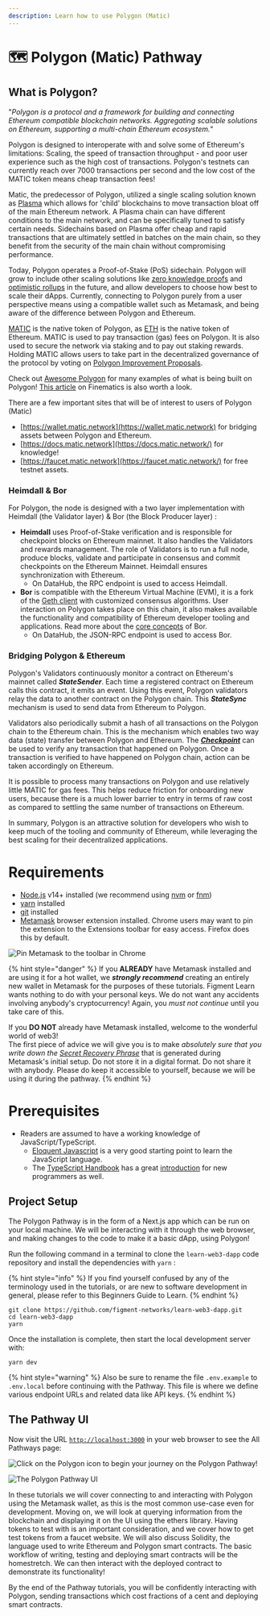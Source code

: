 ```yaml
---
description: Learn how to use Polygon (Matic)
---
```


# 🗺 Polygon \(Matic\) Pathway

## What is Polygon?

"_Polygon is a protocol and a framework for building and connecting Ethereum compatible blockchain networks. Aggregating scalable solutions on Ethereum, supporting a multi-chain Ethereum ecosystem._"

Polygon is designed to interoperate with and solve some of Ethereum's limitations: Scaling, the speed of transaction throughput - and poor user experience such as the high cost of transactions. Polygon's testnets can currently reach over 7000 transactions per second and the low cost of the MATIC token means cheap transaction fees!  
  
Matic, the predecessor of Polygon, utilized a single scaling solution known as [Plasma](https://education.district0x.io/general-topics/understanding-ethereum/understanding-plasma/) which allows for 'child' blockchains to move transaction bloat off of the main Ethereum network. A Plasma chain can have different conditions to the main network, and can be specifically tuned to satisfy certain needs. Sidechains based on Plasma offer cheap and rapid transactions that are ultimately settled in batches on the main chain, so they benefit from the security of the main chain without compromising performance.

Today, Polygon operates a Proof-of-Stake \(PoS\) sidechain. Polygon will grow to include other scaling solutions like [zero knowledge proofs](https://consensys.net/blog/blockchain-explained/zero-knowledge-proofs-starks-vs-snarks/) and [optimistic rollups](https://blog.polygon.technology/polygon-research-ethereum-scaling-with-rollups-8a2c221bf644) in the future, and allow developers to choose how best to scale their dApps. Currently, connecting to Polygon purely from a user perspective means using a compatible wallet such as Metamask, and being aware of the difference between Polygon and Ethereum.

[MATIC](https://coinmarketcap.com/currencies/polygon/) is the native token of Polygon, as [ETH](https://coinmarketcap.com/currencies/ethereum/) is the native token of Ethereum. MATIC is used to pay transaction \(gas\) fees on Polygon. It is also used to secure the network via staking and to pay out staking rewards. Holding MATIC allows users to take part in the decentralized governance of the protocol by voting on [Polygon Improvement Proposals](https://forum.matic.network/t/polygon-improvement-proposals/630).

Check out [Awesome Polygon](https://awesomepolygon.com/dapps/) for many examples of what is being built on Polygon! [This article](https://finematics.com/polygon-commit-chain-explained/) on Finematics is also worth a look.

There are a few important sites that will be of interest to users of Polygon \(Matic\) 

* [https://wallet.matic.network](https://wallet.matic.network) for bridging assets between Polygon and Ethereum.
* [https://docs.matic.network](https://docs.matic.network/) for knowledge!
* [https://faucet.matic.network](https://faucet.matic.network/) for free testnet assets.

### Heimdall & Bor

For Polygon, the node is designed with a two layer implementation with Heimdall \(the Validator layer\) & Bor \(the Block Producer layer\) :

* **Heimdall** uses Proof-of-Stake verification and is responsible for checkpoint blocks on Ethereum mainnet. It also handles the Validators and rewards management. The role of Validators is to run a full node, produce blocks, validate and participate in consensus and commit checkpoints on the Ethereum Mainnet. Heimdall ensures synchronization with Ethereum.
  * On DataHub, the RPC endpoint is used to access Heimdall. 
* **Bor** is compatible with the Ethereum Virtual Machine \(EVM\), it is a fork of the [Geth client](https://geth.ethereum.org/docs/) with customized consensus algorithms. User interaction on Polygon takes place on this chain, it also makes available the functionality and compatibility of Ethereum developer tooling and applications.  Read more about the [core concepts](https://docs.matic.network/docs/contribute/bor/core_concepts) of Bor.
  * On DataHub, the JSON-RPC endpoint is used to access Bor.

### Bridging Polygon & Ethereum

Polygon's Validators continuously monitor a contract on Ethereum's mainnet called _**StateSender**_. Each time a registered contract on Ethereum calls this contract, it emits an event. Using this event, Polygon validators relay the data to another contract on the Polygon chain. This _**StateSync**_ mechanism is used to send data from Ethereum to Polygon.

Validators also periodically submit a hash of all transactions on the Polygon chain to the Ethereum chain. This is the mechanism which enables two way data \(state\) transfer between Polygon and Ethereum. The [_**Checkpoint**_](https://docs.matic.network/docs/contribute/heimdall/checkpoint) can be used to verify any transaction that happened on Polygon. Once a transaction is verified to have happened on Polygon chain, action can be taken accordingly on Ethereum. 

It is possible to process many transactions on Polygon and use relatively little MATIC for gas fees. This helps reduce friction for onboarding new users, because there is a much lower barrier to entry in terms of raw cost as compared to settling the same number of transactions on Ethereum.

In summary, Polygon is an attractive solution for developers who wish to keep much of the tooling and community of Ethereum, while leveraging the best scaling for their decentralized applications.

# Requirements

* [Node.js](https://nodejs.org) v14+ installed \(we recommend using [nvm](https://github.com/nvm-sh/nvm) or [fnm](https://github.com/Schniz/fnm)\)
* [yarn](https://yarnpkg.com/) installed
* [git](https://git-scm.com/book/en/v2/Getting-Started-Installing-Git) installed
* [Metamask](https://metamask.io/) browser extension installed. Chrome users may want to pin the extension to the Extensions toolbar for easy access. Firefox does this by default.

![Pin Metamask to the toolbar in Chrome](../../../.gitbook/assets/pin_metamask.png)

{% hint style="danger" %}
If you **ALREADY** have Metamask installed and are using it for a hot wallet, we _**strongly recommend**_ creating an entirely new wallet in Metamask for the purposes of these tutorials. Figment Learn wants nothing to do with your personal keys. We do not want any accidents involving anybody's cryptocurrency! Again, you _must not_ _continue_ until you take care of this.  
  
If you **DO NOT** already have Metamask installed, welcome to the wonderful world of web3!   
The first piece of advice we will give you is to make _absolutely sure that you write down the_ [_Secret Recovery Phrase_](https://community.metamask.io/t/what-is-a-secret-recovery-phrase-and-how-to-keep-your-crypto-wallet-secure/3440) that is generated during Metamask's initial setup. Do not store it in a digital format. Do not share it with anybody. Please do keep it accessible to yourself, because we will be using it during the pathway. 
{% endhint %}

# Prerequisites

* Readers are assumed to have a working knowledge of JavaScript/TypeScript.
  * [Eloquent Javascript](https://eloquentjavascript.net) is a very good starting point to learn the JavaScript language.
  * The [TypeScript Handbook](https://www.typescriptlang.org/docs/handbook/intro.html) has a great [introduction](https://www.typescriptlang.org/docs/handbook/typescript-from-scratch.html) for new programmers as well.

## Project Setup

The Polygon Pathway is in the form of a Next.js app which can be run on your local machine. We will be interacting with it through the web browser, and making changes to the code to make it a basic dApp, using Polygon!

Run the following command in a terminal to clone the `learn-web3-dapp` code repository and install the dependencies with `yarn` :

{% hint style="info" %}
If you find yourself confused by any of the terminology used in the tutorials, or are new to software development in general, please refer to this Beginners Guide to Learn.
{% endhint %}

```text
git clone https://github.com/figment-networks/learn-web3-dapp.git
cd learn-web3-dapp
yarn
```

Once the installation is complete, then start the local development server with:

```text
yarn dev
```

{% hint style="warning" %}
Also be sure to rename the file `.env.example` to `.env.local` before continuing with the Pathway. This file is where we define various endpoint URLs and related data like API keys.
{% endhint %}

## The Pathway UI

Now visit the URL [`http://localhost:3000`](http://localhost:3000) in your web browser to see the All Pathways page:

![Click on the Polygon icon to begin your journey on the Polygon Pathway!](../../../.gitbook/assets/all_pathways.png)

![The Polygon Pathway UI](../../../.gitbook/assets/polygon_connect.png)

In these tutorials we will cover connecting to and interacting with Polygon using the Metamask wallet, as this is the most common use-case even for development. Moving on, we will look at querying information from the blockchain and displaying it on the UI using the ethers library. Having tokens to test with is an important consideration, and we cover how to get test tokens from a faucet website. We will also discuss Solidity, the language used to write Ethereum and Polygon smart contracts. The basic workflow of writing, testing and deploying smart contracts will be the homestretch. We can then interact with the deployed contract to demonstrate its functionality!  
  
By the end of the Pathway tutorials, you will be confidently interacting with Polygon, sending transactions which cost fractions of a cent and deploying smart contracts.

